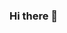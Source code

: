 ### Hi there 👋

<!--
**marcelachuqi/MarcelaChuqi** is a ✨ _special_ ✨ repository because its `README.md` (this file) appears on your GitHub profile.

- 🔭 I’m currently working on my new personal project. Join me!
- 🌱 I’m currently learning ...non stop. 
- 👯 I’m looking to collaborate on brand new projects.
- 💬 Ask me about entrepreneurship, web development, React, JavaScript
- 📫 How to reach me: info@marcelayamur.com
- ⚡ Fun fact: I'm from the Caribbean , arabic blood and worldwide mindset. Having fun while programming.

Companies I've work for:

HUAWEI
Oh! MY WORLD

